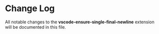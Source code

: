 # Change Log

All notable changes to the **vscode-ensure-single-final-newline** extension will be documented in this file.
